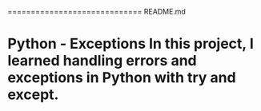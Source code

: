 =============================
README.md

Python - Exceptions
In this project, I learned handling errors and exceptions in Python with try and except.
=============================

